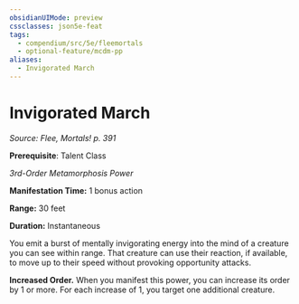 ```yaml
---
obsidianUIMode: preview
cssclasses: json5e-feat
tags:
  - compendium/src/5e/fleemortals
  - optional-feature/mcdm-pp
aliases:
  - Invigorated March
---
```

# Invigorated March
*Source: Flee, Mortals! p. 391*  

**Prerequisite**: Talent Class

*3rd-Order Metamorphosis Power*

**Manifestation Time:** 1 bonus action

**Range:** 30 feet

**Duration:** Instantaneous

You emit a burst of mentally invigorating energy into the mind of a creature you can see within range. That creature can use their reaction, if available, to move up to their speed without provoking opportunity attacks.

**Increased Order.** When you manifest this power, you can increase its order by 1 or more. For each increase of 1, you target one additional creature.